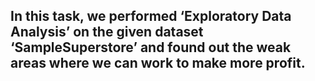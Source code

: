 ## In this task, we performed ‘Exploratory Data Analysis’ on the given dataset ‘SampleSuperstore’ and found out the weak areas where we can work to make more profit.
